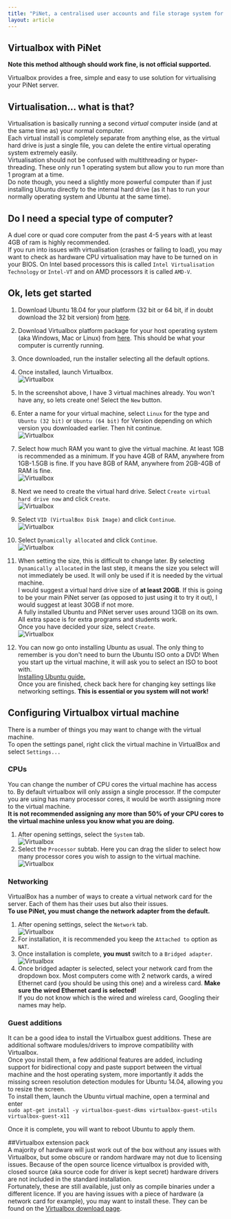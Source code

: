 ```yaml
---
title: "PiNet, a centralised user accounts and file storage system for a Raspberry Pi classroom."
layout: article
---
```


Virtualbox with PiNet
---------------------------------------
**Note this method although should work fine, is not official supported.**   
   
Virtualbox provides a free, simple and easy to use solution for virtualising your PiNet server.   

## Virtualisation... what is that?
Virtualisation is basically running a second *virtual* computer inside (and at the same time as) your normal computer.   
Each virtual install is completely separate from anything else, as the virtual hard drive is just a single file, you can delete the entire virtual operating system extremely easily.  
Virtualisation should not be confused with multithreading or hyper-threading. These only run 1 operating system but allow you to run more than 1 program at a time.   
Do note though, you need a slightly more powerful computer than if just installing Ubuntu directly to the internal hard drive (as it has to run your normally operating system and Ubuntu at the same time).   

## Do I need a special type of computer?

A duel core or quad core computer from the past 4-5 years with at least 4GB of ram is highly recommended.    
If you run into issues with virtualisation (crashes or failing to load), you may want to check as hardware CPU virtualisation may have to be turned on in your BIOS. 
On Intel based processors this is called ```Intel Virtualisation Technology``` or ```Intel-VT``` and on AMD processors it is called ```AMD-V```.

## Ok, lets get started

1. Download Ubuntu 18.04 for your platform (32 bit or 64 bit, if in doubt download the 32 bit version) from [here](http://www.ubuntu.com/download/desktop/).
2. Download Virtualbox platform package for your host operating system (aka Windows, Mac or Linux) from [here](https://www.virtualbox.org/wiki/Downloads). This should be what your computer is currently running.   
3. Once downloaded, run the installer selecting all the default options.   
4. Once installed, launch Virtualbox.    
![Virtualbox](/assets/images/virtualbox-1.jpeg)    
5. In the screenshot above, I have 3 virtual machines already. You won't have any, so lets create one! Select the ```New``` button.   
6. Enter a name for your virtual machine, select ```Linux``` for the type and ```Ubuntu (32 bit)``` or ```Ubuntu (64 bit)``` for Version depending on which version you downloaded earlier. Then hit continue.      
![Virtualbox](/assets/images/virtualbox-2.jpeg)      
7. Select how much RAM you want to give the virtual machine. At least 1GB is recommended as a minimum. If you have 4GB of RAM, anywhere from 1GB-1.5GB is fine. If you have 8GB of RAM, anywhere from 2GB-4GB of RAM is fine.    
![Virtualbox](/assets/images/virtualbox-3.jpeg)     
8. Next we need to create the virtual hard drive. Select ```Create virtual hard drive now``` and click ```Create```.   
![Virtualbox](/assets/images/virtualbox-4.jpeg)    
9. Select ```VID (VirtualBox Disk Image)``` and click ```Continue```.   
![Virtualbox](/assets/images/virtualbox-5.jpeg)   
10. Select ```Dynamically allocated``` and click ```Continue```.   
![Virtualbox](/assets/images/virtualbox-6.jpeg)   
11. When setting the size, this is difficult to change later. By selecting ```Dynamically allocated``` in the last step, it means the size you select will not immediately be used. It will only be used if it is needed by the virtual machine.   
I would suggest a virtual hard drive size of **at least 20GB**. If this is going to be your main PiNet server (as opposed to just using it to try it out), I would suggest at least 30GB if not more.   
A fully installed Ubuntu and PiNet server uses around 13GB on its own. All extra space is for extra programs and students work.   
Once you have decided your size, select ```Create```.   
![Virtualbox](/assets/images/virtualbox-7.jpeg)   

12. You can now go onto installing Ubuntu as usual. The only thing to remember is you don't need to burn the Ubuntu ISO onto a DVD! When you start up the virtual machine, it will ask you to select an ISO to boot with.   
[Installing Ubuntu guide.](installing-ubuntu.html)   
Once you are finished, check back here for changing key settings like networking settings. **This is essential or you system will not work!**

## Configuring Virtualbox virtual machine
There is a number of things you may want to change with the virtual machine.   
To open the settings panel, right click the virtual machine in VirtualBox and select ```Settings...```   
### CPUs
You can change the number of CPU cores the virtual machine has access to. By default virtualbox will only assign a single processor. If the computer you are using has many processor cores, it would be worth assigning more to the virtual machine.   
**It is not recommended assigning any more than 50% of your CPU cores to the virtual machine unless you know what you are doing.**   
   
1. After opening settings, select the ```System``` tab.   
![Virtualbox](/assets/images/virtualbox-8.jpeg)   
2. Select the ```Processor``` subtab. Here you can drag the slider to select how many processor cores you wish to assign to the virtual machine.   
![Virtualbox](/assets/images/virtualbox-9.jpeg)   

### Networking
VirtualBox has a number of ways to create a virtual network card for the server. Each of them has their uses but also their issues.  
**To use PiNet, you must change the network adapter from the default.**   
1. After opening settings, select the ```Network``` tab.   
![Virtualbox](/assets/images/virtualbox-10.jpeg)  
2. For installation, it is recommended you keep the ```Attached to``` option as ```NAT```.
3. Once installation is complete, **you must** switch to a ```Bridged adapter```.
![Virtualbox](/assets/images/virtualbox-11.jpeg)     
4. Once bridged adapter is selected, select your network card from the dropdown box. Most computers come with 2 network    cards, a wired Ethernet card (you should be using this one) and a wireless card. **Make sure the wired Ethernet card is selected!**   
If you do not know which is the wired and wireless card, Googling their names may help.

### Guest additions   
It can be a good idea to install the Virtualbox guest additions. These are additional software modules/drivers to improve compatibility with Virtualbox.   
Once you install them, a few additional features are added, including support for bidirectional copy and paste support between the virtual machine and the host operating system, more importantly it adds the missing screen resolution detection modules for Ubuntu 14.04, allowing you to resize the screen.    
To install them, launch the Ubuntu virtual machine, open a terminal and enter    
```sudo apt-get install -y virtualbox-guest-dkms virtualbox-guest-utils virtualbox-guest-x11```   

Once it is complete, you will want to reboot Ubuntu to apply them.    

##Virtualbox extension pack   
A majority of hardware will just work out of the box without any issues with Virtualbox, but some obscure or random hardware may not due to licensing issues. Because of the open source licence virtualbox is provided with, closed source (aka source code for driver is kept secret) hardware drivers are not included in the standard installation.   
Fortunately, these are still available, just only as compile binaries under a different licence. If you are having issues with a piece of hardware (a network card for example), you may want to install these. They can be found on the [Virtualbox download page](https://www.virtualbox.org/wiki/Downloads).     
